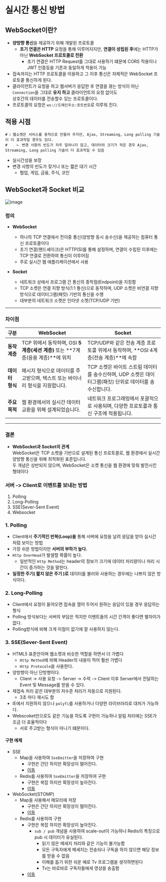 # 실시간 통신 방법

## WebSocket이란?

- **양방향 통신**을 제공하기 위해 개발된 프로토콜
  - **초기 연결은 HTTP** 요청을 통해 이루어지지만, **연결이 성립된 후**에는 HTTP가 아닌 **WebSocket 프로토콜로 전환**
    - 초기 연결은 HTTP Request를 그대로 사용하기 떄문에 CORS 적용이나 JWT 인증등을 기존과 동일하게 적용이 가능
- 접속까지는 HTTP 프로토콜을 이용하고 그 이후 통신은 자체적은 WebSocket 프로토콜 통신하게 된다.
- 클라이언트가 요청을 하고 웹서버가 응답한 후 연결을 끊는 방식이 아닌 `Connection`을 그대로 **유지 하고** 클라이언트의 요청 없이도  
상호간의 데이터를 전송할수 있는 프로토콜이다.
- 프로토콜의 요청은 `ws://도메인주소:포트번호`로 이루워 진다.


## 적용 시점
```properties
# ℹ️ 웹소켓은 서비스를 동적으로 만들어 주지만, Ajax, Streaming, Long polling 기술이 더 효과적일 경우도 있다.
#    ㄴ 변경 사항의 빈도가 자주 일어나지 않고, 데이터의 크기가 작은 경우 Ajax, Streaming, Long polling 기술이 더 효과적일 수 있음
```
- 실시간성을 보장
- 변경 사항의 빈도가 잦거나 또는 짧은 대기 시간
  - 협업, 게임, 금융, 주식, 코인

## WebSocket과 Socket 비교

![image](https://github.com/user-attachments/assets/619476cc-f09e-483b-9ac2-7911b0313f40)


### 정의
- **WebSocket**
  - 하나의 TCP 연결에서 전이중 통신(양방향 동시 송수신)을 제공하는 컴퓨터 통신 프로토콜이다
  - 초기 연결(핸드셰이크)은 HTTP(S)를 통해 설정하며, 연결이 수립된 이후에는 TCP 연결로 전환하여 통신이 이루어짐
  - 주로 실시간 웹 애플리케이션에서 사용

- **Socket**
  - 네트워크 상에서 프로그램 간 통신의 종착점(Endpoint)을 지칭함
  - TCP 소켓은 연결 지향 방식(1:1 통신)으로 동작하며, UDP 소켓은 비연결 지향 방식으로 데이터그램(패킷) 기반의 통신을 수행
  - 대부분의 네트워크 소켓은 인터넷 소켓(TCP/UDP 기반)

---

### 차이점

| **구분**       | **WebSocket**                                                                            | **Socket**                                                     |
|----------------|-----------------------------------------------------------------------------------------|----------------------------------------------------------------|
| **동작 계층**   | TCP 위에서 동작하며, OSI **5계층(세션 계층)** 또는 **7계층(응용 계층)**에 위치          | TCP/UDP와 같은 전송 계층 프로토콜 위에서 동작하며, **OSI 4계층(전송 계층)**에 속함        |
| **데이터 형식** | 메시지 형식으로 데이터를 주고받으며, 텍스트 또는 바이너리 형식을 지원합니다.                     | TCP 소켓은 바이트 스트림 데이터를 송수신하며, UDP 소켓은 데이터그램(패킷) 단위로 데이터를 송수신합니다. |
| **주요 목적**   | 웹 환경에서의 실시간 데이터 교환을 위해 설계되었습니다.                                    | 네트워크 프로그래밍에서 포괄적으로 사용되며, 다양한 프로토콜과 통신 구조에 적용됩니다.               |

---

### 결론

- **WebSocket과 Socket의 관계**  
  WebSocket은 TCP 소켓을 기반으로 설계된 통신 프로토콜로, 웹 환경에서 실시간 양방향 통신을 위해 최적화된 표준입니다.  
  두 개념은 상반되지 않으며, WebSocket은 소켓 통신을 웹 환경에 맞춰 발전시킨 형태이다

### 서버 -> Client로 이벤트를 보내는 방법
  1. Polling
  2. Long-Polling
  3. SSE(Sever-Sent Event)
  4. Websocket

### 1. Polling
- Client애서 **주기적인 반복(Loop)을** 통해 서버에 요청을 날려 응답을 받아 실시간 처럼 보이는 방법
- 가장 쉬운 방법이지만 **서버의 부하가 높다.**
- `Http OverHead`가 발샐할 확률이 높다.
  - 일반적인 `Http Method`는 header의 정보가 크기에 데이터 처리량이나 처리 시간이 증가하는 것을 말한다.
- **일정한 주기( 짧지 않은 주기 )로** 데이터를 불러와 사용하는 경우에는 나쁘지 않은 방식이다.

### 2. Long-Polling
- Client에서 요청이 들어오면 접속을 열어 두어서 원하는 응답이 있을 경우 응답하는 형식
- Polling 방식보다는 서버의 부담은 적지만 이벤트들의 시간 간격이 좋다면 별차이가 없다.
- Polling방식에 비해 크게 이점이 없기에 잘 사용하지 않는다.

### 3. SSE(Sever-Sent Event)
- HTML5 표준안이며 웹소켓과 비슷한 역할을 하면서 더 가볍다
  - `Http Method`에 비해 Header의 내용이 적어 훨씬 가볍다
  - `Http Protocole`을 사용한다.
- 양방향이 아닌 단방향이다.
  - Client -> 사용 요청 -> Server -> 수락 -> Client  이후 Server에서 전달하는 Event 및 Message를 받을 수 있다.
- 재접속 처리 같은 대부분의 저수준 처리가 자동으로 지원된다.
  - 3초 마다 재시도 함
- IE에서 지원하지 않으나 `polyfi`를 사용하거나 다양한 라이브러리로 대처가 가능하다.
- Webscoket만으로도 같은 기능을 하도록 구현이 가능하나 알림 처리에는 SSE가 조금 더 효율적이다
  - 서로 주고받는 형식이 아니기 떄문이다.

#### 구현 예제
- SSE
  - Map을 사용하여 `SseEmitter`을 저장하여 구현
    - 구현은 간단 하지만 확장성이 떨어진다.
    - [이동](https://github.com/edel1212/real-timeStudy/tree/main/simpleSSE)
  - Redis를 사용하여 `SseEmitter`을 저장하여 구현
    - 구현은 복잡 하지만 확장성이 높아진다.
    - [이동](https://github.com/edel1212/real-timeStudy/tree/main/redisSSE)
- WebSocket(STOMP)
  - Map을 사용해서 메모리에 저장
    - 구현은 간단 하지만 확장성이 떨어진다.
    - [이동](https://github.com/edel1212/real-timeStudy/blob/main/simpleWebSocket)
  - Redis를 사용하여 구현
    - 구현은 복잡 하지만 확장성이 높아진다.
      - `sub / pub` 개념을 사용하여 scale-out이 가능하나 Redis의 특징으로 pub 시 데이터가 유실된다.
        - 읽기 않은 메세지 처리와 같은 기능이 불가능함
        - 모든 구독자에게 메세지는 전송되나 구독을 하지 않으면 해당 정보를 받을 수 없음
        -  이해를 돕기 위한 쉬운 예로 Tv 프로그램을 생각하면된다
          - Tv는 바로바로 구독자들에세 영상을 송출함   
    - [이동](https://github.com/edel1212/real-timeStudy/blob/main/redisWebSocket)


